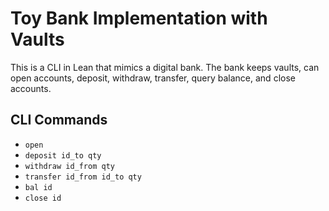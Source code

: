 # Toy Bank Implementation with Vaults

This is a CLI in Lean that mimics a digital bank. The bank keeps vaults, can open accounts, deposit, withdraw, transfer, query balance, and close accounts.

## CLI Commands 

* `open`
* `deposit id_to qty`
* `withdraw id_from qty`
* `transfer id_from id_to qty`
* `bal id`
* `close id`